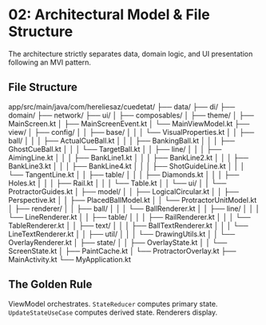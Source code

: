 # 02: Architectural Model & File Structure

The architecture strictly separates data, domain logic, and UI presentation following an MVI pattern.

## File Structure

app/src/main/java/com/hereliesaz/cuedetat/
├── data/
├── di/
├── domain/
├── network/
├── ui/
│   ├── composables/
│   ├── theme/
│   ├── MainScreen.kt
│   ├── MainScreenEvent.kt
│   └── MainViewModel.kt
├── view/
│   ├── config/
│   │   ├── base/
│   │   │   └── VisualProperties.kt
│   │   ├── ball/
│   │   │   ├── ActualCueBall.kt
│   │   │   ├── BankingBall.kt
│   │   │   ├── GhostCueBall.kt
│   │   │   └── TargetBall.kt
│   │   ├── line/
│   │   │   ├── AimingLine.kt
│   │   │   ├── BankLine1.kt
│   │   │   ├── BankLine2.kt
│   │   │   ├── BankLine3.kt
│   │   │   ├── BankLine4.kt
│   │   │   ├── ShotGuideLine.kt
│   │   │   └── TangentLine.kt
│   │   ├── table/
│   │   │   ├── Diamonds.kt
│   │   │   ├── Holes.kt
│   │   │   ├── Rail.kt
│   │   │   └── Table.kt
│   │   └── ui/
│   │       └── ProtractorGuides.kt
│   ├── model/
│   │   ├── LogicalCircular.kt
│   │   ├── Perspective.kt
│   │   ├── PlacedBallModel.kt
│   │   └── ProtractorUnitModel.kt
│   ├── renderer/
│   │   ├── ball/
│   │   │   └── BallRenderer.kt
│   │   ├── line/
│   │   │   └── LineRenderer.kt
│   │   ├── table/
│   │   │   ├── RailRenderer.kt
│   │   │   └── TableRenderer.kt
│   │   ├── text/
│   │   │   ├── BallTextRenderer.kt
│   │   │   └── LineTextRenderer.kt
│   │   ├── util/
│   │   │   └── DrawingUtils.kt
│   │   └── OverlayRenderer.kt
│   ├── state/
│   │   ├── OverlayState.kt
│   │   └── ScreenState.kt
│   ├── PaintCache.kt
│   └── ProtractorOverlay.kt
├── MainActivity.kt
└── MyApplication.kt


## The Golden Rule

ViewModel orchestrates. `StateReducer` computes primary state. `UpdateStateUseCase` computes derived state. Renderers display.